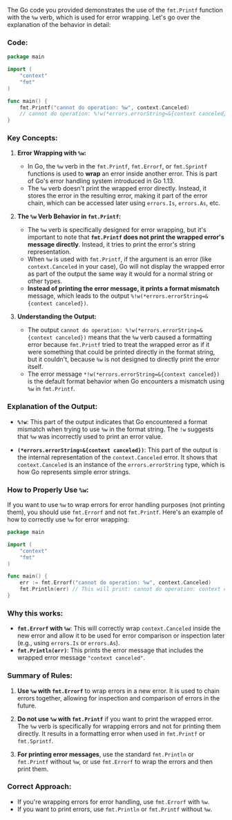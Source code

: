 The Go code you provided demonstrates the use of the `fmt.Printf` function with the `%w` verb, which is used for error wrapping. Let's go over the explanation of the behavior in detail:

### Code:

```go
package main

import (
	"context"
	"fmt"
)

func main() {
	fmt.Printf("cannot do operation: %w", context.Canceled)
	// cannot do operation: %!w(*errors.errorString=&{context canceled})
}
```

### Key Concepts:

1. **Error Wrapping with `%w`:**
   - In Go, the `%w` verb in the `fmt.Printf`, `fmt.Errorf`, or `fmt.Sprintf` functions is used to **wrap** an error inside another error. This is part of Go's error handling system introduced in Go 1.13.
   - The `%w` verb doesn't print the wrapped error directly. Instead, it stores the error in the resulting error, making it part of the error chain, which can be accessed later using `errors.Is`, `errors.As`, etc.

2. **The `%w` Verb Behavior in `fmt.Printf`:**
   - The `%w` verb is specifically designed for error wrapping, but it's important to note that **`fmt.Printf` does not print the wrapped error's message directly**. Instead, it tries to print the error's string representation.
   - When `%w` is used with `fmt.Printf`, if the argument is an error (like `context.Canceled` in your case), Go will not display the wrapped error as part of the output the same way it would for a normal string or other types.
   - **Instead of printing the error message, it prints a format mismatch** message, which leads to the output `%!w(*errors.errorString=&{context canceled})`.

3. **Understanding the Output:**
   - The output `cannot do operation: %!w(*errors.errorString=&{context canceled})` means that the `%w` verb caused a formatting error because `fmt.Printf` tried to treat the wrapped error as if it were something that could be printed directly in the format string, but it couldn't, because `%w` is not designed to directly print the error itself.
   - The error message `*!w(*errors.errorString=&{context canceled})` is the default format behavior when Go encounters a mismatch using `%w` in `fmt.Printf`.

### Explanation of the Output:

- **`%!w`**: This part of the output indicates that Go encountered a format mismatch when trying to use `%w` in the format string. The `!w` suggests that `%w` was incorrectly used to print an error value.
  
- **`(*errors.errorString=&{context canceled})`**: This part of the output is the internal representation of the `context.Canceled` error. It shows that `context.Canceled` is an instance of the `errors.errorString` type, which is how Go represents simple error strings.

### How to Properly Use `%w`:

If you want to use `%w` to wrap errors for error handling purposes (not printing them), you should use `fmt.Errorf` and not `fmt.Printf`. Here's an example of how to correctly use `%w` for error wrapping:

```go
package main

import (
	"context"
	"fmt"
)

func main() {
	err := fmt.Errorf("cannot do operation: %w", context.Canceled)
	fmt.Println(err) // This will print: cannot do operation: context canceled
}
```

### Why this works:
- **`fmt.Errorf` with `%w`**: This will correctly wrap `context.Canceled` inside the new error and allow it to be used for error comparison or inspection later (e.g., using `errors.Is` or `errors.As`).
- **`fmt.Println(err)`**: This prints the error message that includes the wrapped error message `"context canceled"`.

### Summary of Rules:

1. **Use `%w` with `fmt.Errorf`** to wrap errors in a new error. It is used to chain errors together, allowing for inspection and comparison of errors in the future.
   
2. **Do not use `%w` with `fmt.Printf`** if you want to print the wrapped error. The `%w` verb is specifically for wrapping errors and not for printing them directly. It results in a formatting error when used in `fmt.Printf` or `fmt.Sprintf`.

3. **For printing error messages**, use the standard `fmt.Println` or `fmt.Printf` without `%w`, or use `fmt.Errorf` to wrap the errors and then print them.

### Correct Approach:

- If you're wrapping errors for error handling, use `fmt.Errorf` with `%w`.
- If you want to print errors, use `fmt.Println` or `fmt.Printf` without `%w`.